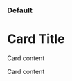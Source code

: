### Default

<scale-card>
  <h1>Card Title</h1>
  <p>Card content</p>
</scale-card>

<scale-card>
  <p>Card content</p>
</scale-card>
